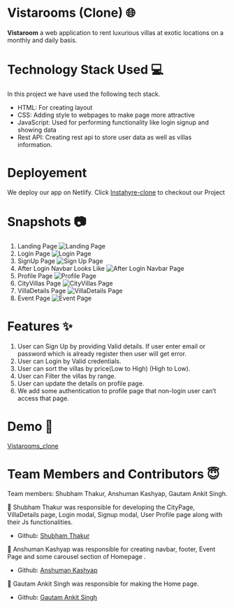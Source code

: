 # Vistarooms (Clone) 🌐

**Vistaroom** a web application to rent luxurious villas at exotic locations on a monthly and daily basis.

# Technology Stack Used 💻

In this project we have used the following tech stack.

- HTML: For creating layout
- CSS: Adding style to webpages to make page more attractive
- JavaScript: Used for performing functionality like login signup and showing data
- Rest API: Creating rest api to store user data as well as villas information.

# Deployement
We deploy our app on Netlify. Click [Instahyre-clone](https://vistaroomclone.netlify.app/) to checkout our Project 

# Snapshots 📷

1. Landing Page
   ![Landing Page](https://github.com/Anshuman-K/VistaRoomsClone/blob/main/ReadmeImages/landingPage.gif)
2. Login Page
   ![Login Page](https://github.com/Anshuman-K/VistaRoomsClone/blob/main/ReadmeImages/Login.png)
3. SignUp Page
   ![Sign Up Page](https://github.com/Anshuman-K/VistaRoomsClone/blob/main/ReadmeImages/signuppage.gif)
4. After Login Navbar Looks Like
   ![After Login Navbar Page](https://github.com/Anshuman-K/VistaRoomsClone/blob/main/ReadmeImages/AfterLogin1.png)
5. Profile Page
   ![Profile Page](https://github.com/Anshuman-K/VistaRoomsClone/blob/main/ReadmeImages/Profile.png)
6. CityVillas Page
   ![CityVillas Page](https://github.com/Anshuman-K/VistaRoomsClone/blob/main/ReadmeImages/cityPage.gif)
7. VillaDetails Page
   ![VillaDetails Page](https://github.com/Anshuman-K/VistaRoomsClone/blob/main/ReadmeImages/villadetails.gif)   
8. Event Page
   ![Event Page](https://github.com/Anshuman-K/VistaRoomsClone/blob/main/ReadmeImages/Event.png) 

# Features ✨

1. User can Sign Up by providing Valid details. If user enter email or password which is already register then user will get error.
2. User can Login by Valid credentials.
3. User can sort the villas by price(Low to High) (High to Low).
4. User can Filter the villas by range.
5. User can update the details on profile page.
6. We add some authentication to profile page that non-login user can’t access that page.

# Demo 🎥

[Vistarooms_clone](https://drive.google.com/file/d/17HNKYVQIqDkWk6Fdv-dWfhv-McpYYQ2b/view)

# Team Members and Contributors 😇

Team members: Shubham Thakur, Anshuman Kashyap, Gautam Ankit Singh.

👤 Shubham Thakur was responsible for developing the CityPage, VillaDetails page, Login modal, Signup modal, User Profile page along with their Js functionalities.

- Github: [Shubham Thakur](https://github.com/ShubhamThakur139)

👤 Anshuman Kashyap was responsible for creating navbar, footer, Event Page and some carousel section of Homepage .

- Github: [Anshuman Kashyap](https://github.com/Anshuman-K)

👤 Gautam Ankit Singh was responsible for making the Home page.

- Github: [Gautam Ankit Singh](https://github.com/GautamAnkitSingh)
